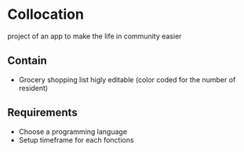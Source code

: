 # Collocation
project of an app to make the life in community easier

## Contain
 - Grocery shopping list higly editable (color coded for the number of resident)

## Requirements
 - Choose a programming language
 - Setup timeframe for each fonctions
